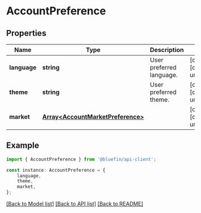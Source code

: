 # AccountPreference


## Properties

Name | Type | Description | Notes
------------ | ------------- | ------------- | -------------
**language** | **string** | User preferred language. | [optional] [default to undefined]
**theme** | **string** | User preferred theme. | [optional] [default to undefined]
**market** | [**Array&lt;AccountMarketPreference&gt;**](AccountMarketPreference.md) |  | [optional] [default to undefined]

## Example

```typescript
import { AccountPreference } from '@bluefin/api-client';

const instance: AccountPreference = {
    language,
    theme,
    market,
};
```

[[Back to Model list]](../README.md#documentation-for-models) [[Back to API list]](../README.md#documentation-for-api-endpoints) [[Back to README]](../README.md)
